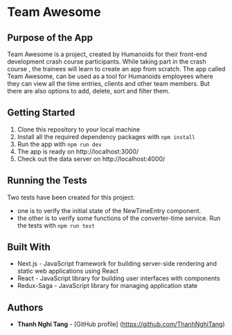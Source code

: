 # Team Awesome

## Purpose of the App
Team Awesome is a project, created by Humanoids for their front-end development crash course participants. While taking part in the crash course , the trainees will learn to create an app from scratch. The app called Team Awesome, can be used as a tool for Humanoids employees where they can view all the time entries, clients and other team members. But there are also options to add, delete, sort and filter them.

## Getting Started
1. Clone this repository to your local machine
2. Install all the required dependency packages with ```npm install```
3. Run the app with ```npm run dev```
4. The app is ready on http://localhost:3000/
5. Check out the data server on http://localhost:4000/

## Running the Tests
Two tests have been created for this project:
* one is to verify the initial state of the NewTimeEntry component.
* the other is to verify some functions of the converter-time service.
Run the tests with ```npm run test```

## Built With
* Next.js - JavaScript framework for building server-side rendering and static web applications using React
* React - JavaScript library for building user interfaces with components
* Redux-Saga - JavaScript library for managing application state

## Authors
* **Thanh Nghi Tang** - [GitHub profile] (https://github.com/ThanhNghiTang)

